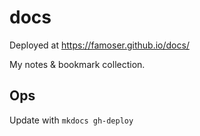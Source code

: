 # docs

Deployed at https://famoser.github.io/docs/ 

My notes & bookmark collection.

## Ops

Update with `mkdocs gh-deploy`
